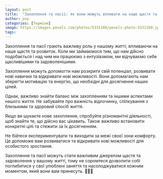 ```yaml
---
layout: post
title:  "Захоплення та пасії: як вони можуть впливати на наше щастя та розвиток."
author: psy
categories: [Терміни]
image: https://images.pexels.com/photos/5331160/pexels-photo-5331160.jpeg?auto=compress&cs=tinysrgb&fit=crop&h=627&w=1200
tags: 
---
```


Захоплення та пасії грають важливу роль у нашому житті, впливаючи на наше щастя та розвиток. Коли ми займаємося тим, що нам дійсно подобається і над чим ми працюємо з ентузіазмом, ми відчуваємо себе щасливішими та задоволенішими.

Захоплення можуть допомогти нам розкрити свій потенціал, розвивати нові навички та відкривати нові можливості. Вони допомагають нам зберегти мотивацію та енергію, що необхідні для досягнення наших цілей.

Однак, важливо знайти баланс між захопленням та іншими аспектами нашого життя. Не забувайте про важність відпочинку, спілкування з близькими та здоровий спосіб життя.

Якщо ви шукаєте нове захоплення, спробуйте різноманітні діяльності, щоб знайти те, що дійсно вас цікавить. Також важливо встановити конкретні цілі та стежити за їх досягненням.

Не бійтеся експериментувати та виходити за межі своєї зони комфорту. Це допоможе вам розвиватися та відкривати нові можливості для особистого зростання.

Захоплення та пасії можуть стати важливим джерелом щастя та задоволення у вашому житті, тому не соромтеся дозволити собі поглибитися у свої улюблені заняття та насолоджуватися кожним моментом, який вони вам принесуть. 🌟🌿🎨


